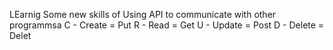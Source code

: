 LEarnig Some new skills of Using API to communicate with other programmsa
C - Create = Put
R - Read   = Get
U - Update = Post
D - Delete = Delet

